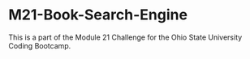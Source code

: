 # M21-Book-Search-Engine
This is a part of the Module 21 Challenge for the Ohio State University Coding Bootcamp.
